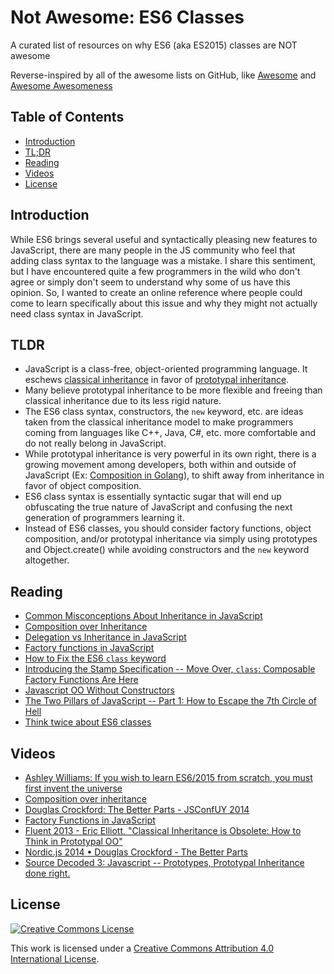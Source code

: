 # Not Awesome: ES6 Classes

A curated list of resources on why ES6 (aka ES2015) classes are NOT awesome

Reverse-inspired by all of the awesome lists on GitHub, like [Awesome](https://github.com/sindresorhus/awesome) and [Awesome Awesomeness](https://github.com/bayandin/awesome-awesomeness)

## Table of Contents

- [Introduction](#introduction)
- [TL;DR](#tldr)
- [Reading](#reading)
- [Videos](#videos)
- [License](#license)

## Introduction

While ES6 brings several useful and syntactically pleasing new features to JavaScript, there are many people in the JS community who feel that adding class syntax to the language was a mistake. I share this sentiment, but I have encountered quite a few programmers in the wild who don't agree or simply don't seem to understand why some of us have this opinion. So, I wanted to create an online reference where people could come to learn specifically about this issue and why they might not actually need class syntax in JavaScript.

## TLDR

- JavaScript is a class-free, object-oriented programming language. It eschews [classical inheritance](https://en.wikipedia.org/wiki/Class-based_programming) in favor of [prototypal inheritance](https://en.wikipedia.org/wiki/Prototype-based_programming).
- Many believe prototypal inheritance to be more flexible and freeing than classical inheritance due to its less rigid nature.
- The ES6 class syntax, constructors, the `new` keyword, etc. are ideas taken from the classical inheritance model to make programmers coming from languages like C++, Java, C#, etc. more comfortable and do not really belong in JavaScript.
- While prototypal inheritance is very powerful in its own right, there is a growing movement among developers, both within and outside of JavaScript (Ex: [Composition in Golang](https://talks.golang.org/2012/splash.article#TOC_15.)), to shift away from inheritance in favor of object composition. 
- ES6 class syntax is essentially syntactic sugar that will end up obfuscating the true nature of JavaScript and confusing the next generation of programmers learning it.
- Instead of ES6 classes, you should consider factory functions, object composition, and/or prototypal inheritance via simply using prototypes and Object.create() while avoiding constructors and the `new` keyword altogether.


## Reading

- [Common Misconceptions About Inheritance in JavaScript](https://medium.com/javascript-scene/common-misconceptions-about-inheritance-in-javascript-d5d9bab29b0a)
- [Composition over Inheritance](https://medium.com/humans-create-software/composition-over-inheritance-cb6f88070205)
- [Delegation vs Inheritance in JavaScript](https://javascriptweblog.wordpress.com/2010/12/22/delegation-vs-inheritance-in-javascript)
- [Factory functions in JavaScript](https://medium.com/humans-create-software/factory-functions-in-javascript-video-d38e49802555)
- [How to Fix the ES6 `class` keyword](https://medium.com/javascript-scene/how-to-fix-the-es6-class-keyword-2d42bb3f4caf)
- [Introducing the Stamp Specification -- Move Over, `class`: Composable Factory Functions Are Here](https://medium.com/javascript-scene/introducing-the-stamp-specification-77f8911c2fee)
- [Javascript OO Without Constructors](http://tobyho.com/2012/10/21/javascript-OO-without-constructors/)
- [The Two Pillars of JavaScript -- Part 1: How to Escape the 7th Circle of Hell](https://medium.com/javascript-scene/the-two-pillars-of-javascript-ee6f3281e7f3)
- [Think twice about ES6 classes](http://christianalfoni.github.io/javascript/2015/01/01/think-twice-about-classes.html)

## Videos

- [Ashley Williams: If you wish to learn ES6/2015 from scratch, you must first invent the universe](https://www.youtube.com/watch?v=DN4yLZB1vUQ)
- [Composition over inheritance](https://www.youtube.com/watch?v=wfMtDGfHWpA)
- [Douglas Crockford: The Better Parts - JSConfUY 2014](https://www.youtube.com/watch?v=bo36MrBfTk4)
- [Factory Functions in JavaScript](https://www.youtube.com/watch?v=ImwrezYhw4w)
- [Fluent 2013 - Eric Elliott, "Classical Inheritance is Obsolete: How to Think in Prototypal OO"](https://www.youtube.com/watch?v=lKCCZTUx0sI)
- [Nordic.js 2014 • Douglas Crockford - The Better Parts](https://www.youtube.com/watch?v=PSGEjv3Tqo0)
- [Source Decoded 3: Javascript -- Prototypes, Prototypal Inheritance done right.](https://www.youtube.com/watch?v=Yvf_kUBZmXg)

## License

[![Creative Commons License](http://i.creativecommons.org/l/by/4.0/88x31.png)](http://creativecommons.org/licenses/by/4.0/)

This work is licensed under a [Creative Commons Attribution 4.0 International License](http://creativecommons.org/licenses/by/4.0/).

